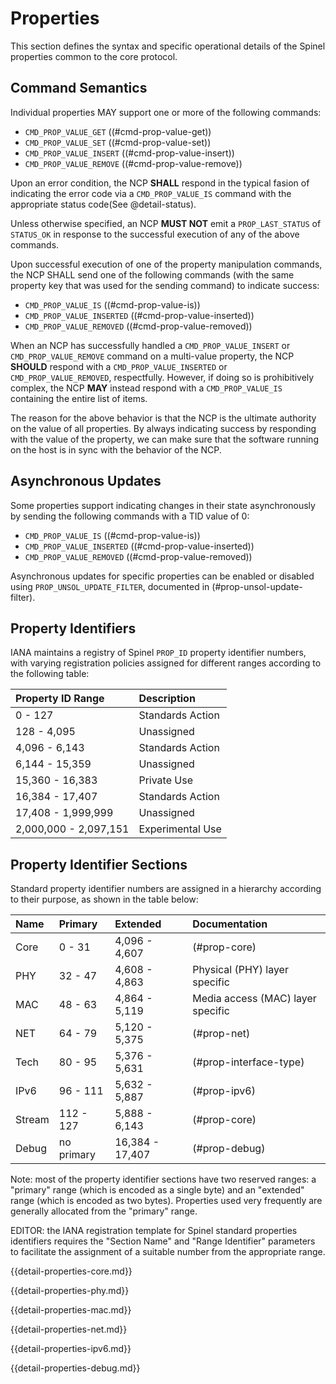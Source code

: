 # Properties

This section defines the syntax and specific operational details
of the Spinel properties common to the core protocol.

## Command Semantics

Individual properties MAY support one or more of the following
commands:

*   `CMD_PROP_VALUE_GET` ((#cmd-prop-value-get))
*   `CMD_PROP_VALUE_SET` ((#cmd-prop-value-set))
*   `CMD_PROP_VALUE_INSERT` ((#cmd-prop-value-insert))
*   `CMD_PROP_VALUE_REMOVE` ((#cmd-prop-value-remove))

Upon an error condition, the NCP **SHALL** respond in the typical
fasion of indicating the error code via a `CMD_PROP_VALUE_IS` command
with the appropriate status code(See @detail-status).

Unless otherwise specified, an NCP **MUST NOT** emit a
`PROP_LAST_STATUS` of `STATUS_OK` in response to the successful
execution of any of the above commands.

Upon successful execution of one of the property manipulation commands, the
NCP SHALL send one of the following commands (with the same property key that
was used for the sending command) to indicate success:

* `CMD_PROP_VALUE_IS` ((#cmd-prop-value-is))
* `CMD_PROP_VALUE_INSERTED` ((#cmd-prop-value-inserted))
* `CMD_PROP_VALUE_REMOVED` ((#cmd-prop-value-removed))

When an NCP has successfully handled a `CMD_PROP_VALUE_INSERT` or
`CMD_PROP_VALUE_REMOVE` command on a multi-value property, the NCP
**SHOULD** respond with a `CMD_PROP_VALUE_INSERTED` or
`CMD_PROP_VALUE_REMOVED`, respectfully. However, if doing so is
prohibitively complex, the NCP **MAY** instead respond with a
`CMD_PROP_VALUE_IS` containing the entire list of items.

The reason for the above behavior is that the NCP is the ultimate
authority on the value of all properties. By always indicating success
by responding with the value of the property, we can make sure that
the software running on the host is in sync with the behavior of the NCP.

## Asynchronous Updates

Some properties support indicating changes in their state asynchronously
by sending the following commands with a TID value of 0:

* `CMD_PROP_VALUE_IS` ((#cmd-prop-value-is))
* `CMD_PROP_VALUE_INSERTED` ((#cmd-prop-value-inserted))
* `CMD_PROP_VALUE_REMOVED` ((#cmd-prop-value-removed))

Asynchronous updates for specific properties can be enabled or disabled
using `PROP_UNSOL_UPDATE_FILTER`, documented in (#prop-unsol-update-filter).

## Property Identifiers

IANA maintains a registry of Spinel `PROP_ID` property identifier
numbers, with varying registration policies assigned for different
ranges according to the following table:

Property ID Range     | Description
:---------------------|:-----------------
0 - 127               | Standards Action
128 - 4,095           | Unassigned
4,096 - 6,143         | Standards Action
6,144 - 15,359        | Unassigned
15,360 - 16,383       | Private Use
16,384 - 17,407       | Standards Action
17,408 - 1,999,999    | Unassigned
2,000,000 - 2,097,151 | Experimental Use

## Property Identifier Sections

Standard property identifier numbers are assigned in a hierarchy
according to their purpose, as shown in the table below:

Name   | Primary    | Extended          | Documentation
:------|:-----------|:------------------|:-------------
Core   | 0 - 31     | 4,096 - 4,607     | (#prop-core)
PHY    | 32 - 47    | 4,608 - 4,863     | Physical (PHY) layer specific
MAC    | 48 - 63    | 4,864 - 5,119     | Media access (MAC) layer specific
NET    | 64 - 79    | 5,120 - 5,375     | (#prop-net)
Tech   | 80 - 95    | 5,376 - 5,631     | (#prop-interface-type)
IPv6   | 96 - 111   | 5,632 - 5,887     | (#prop-ipv6)
Stream | 112 - 127  | 5,888 - 6,143     | (#prop-core)
Debug  | no primary | 16,384 - 17,407   | (#prop-debug)

Note: most of the property identifier sections have two reserved
ranges: a "primary" range (which is encoded as a single byte) and an
"extended" range (which is encoded as two bytes). Properties used
very frequently are generally allocated from the "primary" range.

EDITOR: the IANA registration template for Spinel standard properties identifiers requires the "Section Name" and "Range Identifier" parameters to facilitate the assignment of a suitable number from the appropriate range.

{{detail-properties-core.md}}

{{detail-properties-phy.md}}

{{detail-properties-mac.md}}

{{detail-properties-net.md}}

{{detail-properties-ipv6.md}}

{{detail-properties-debug.md}}
